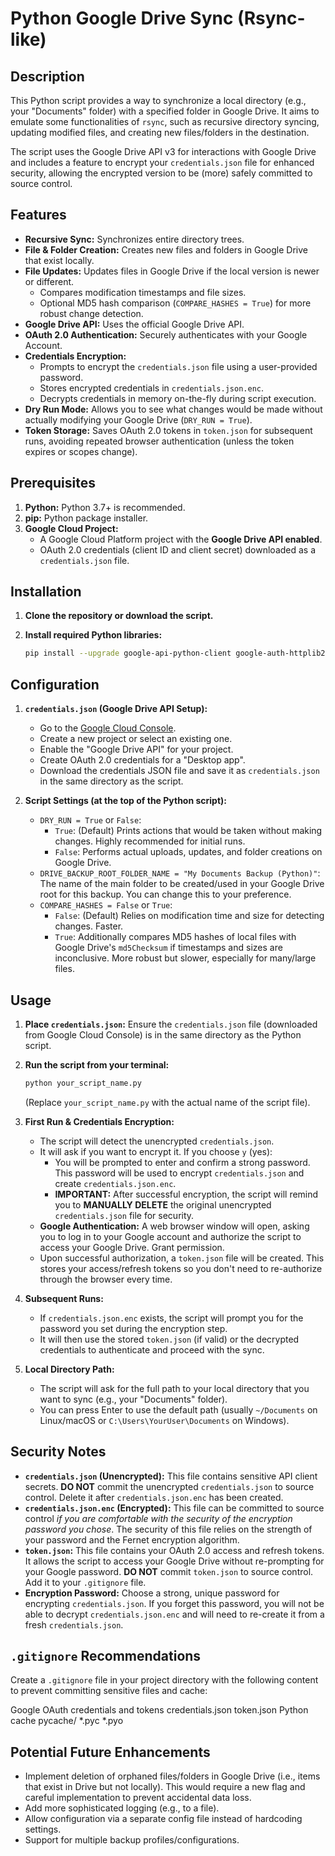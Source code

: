 # Python Google Drive Sync (Rsync-like)

## Description

This Python script provides a way to synchronize a local directory (e.g., your "Documents" folder) with a specified folder in Google Drive. It aims to emulate some functionalities of `rsync`, such as recursive directory syncing, updating modified files, and creating new files/folders in the destination.

The script uses the Google Drive API v3 for interactions with Google Drive and includes a feature to encrypt your `credentials.json` file for enhanced security, allowing the encrypted version to be (more) safely committed to source control.

## Features

* **Recursive Sync:** Synchronizes entire directory trees.
* **File & Folder Creation:** Creates new files and folders in Google Drive that exist locally.
* **File Updates:** Updates files in Google Drive if the local version is newer or different.
    * Compares modification timestamps and file sizes.
    * Optional MD5 hash comparison (`COMPARE_HASHES = True`) for more robust change detection.
* **Google Drive API:** Uses the official Google Drive API.
* **OAuth 2.0 Authentication:** Securely authenticates with your Google Account.
* **Credentials Encryption:**
    * Prompts to encrypt the `credentials.json` file using a user-provided password.
    * Stores encrypted credentials in `credentials.json.enc`.
    * Decrypts credentials in memory on-the-fly during script execution.
* **Dry Run Mode:** Allows you to see what changes would be made without actually modifying your Google Drive (`DRY_RUN = True`).
* **Token Storage:** Saves OAuth 2.0 tokens in `token.json` for subsequent runs, avoiding repeated browser authentication (unless the token expires or scopes change).

## Prerequisites

1.  **Python:** Python 3.7+ is recommended.
2.  **pip:** Python package installer.
3.  **Google Cloud Project:**
    * A Google Cloud Platform project with the **Google Drive API enabled**.
    * OAuth 2.0 credentials (client ID and client secret) downloaded as a `credentials.json` file.

## Installation

1.  **Clone the repository or download the script.**

2.  **Install required Python libraries:**
    ```bash
    pip install --upgrade google-api-python-client google-auth-httplib2 google-auth-oauthlib cryptography python-dateutil
    ```

## Configuration

1.  **`credentials.json` (Google Drive API Setup):**
    * Go to the [Google Cloud Console](https://console.cloud.google.com/).
    * Create a new project or select an existing one.
    * Enable the "Google Drive API" for your project.
    * Create OAuth 2.0 credentials for a "Desktop app".
    * Download the credentials JSON file and save it as `credentials.json` in the same directory as the script.

2.  **Script Settings (at the top of the Python script):**
    * `DRY_RUN = True` or `False`:
        * `True`: (Default) Prints actions that would be taken without making changes. Highly recommended for initial runs.
        * `False`: Performs actual uploads, updates, and folder creations on Google Drive.
    * `DRIVE_BACKUP_ROOT_FOLDER_NAME = "My Documents Backup (Python)"`: The name of the main folder to be created/used in your Google Drive root for this backup. You can change this to your preference.
    * `COMPARE_HASHES = False` or `True`:
        * `False`: (Default) Relies on modification time and size for detecting changes. Faster.
        * `True`: Additionally compares MD5 hashes of local files with Google Drive's `md5Checksum` if timestamps and sizes are inconclusive. More robust but slower, especially for many/large files.

## Usage

1.  **Place `credentials.json`:** Ensure the `credentials.json` file (downloaded from Google Cloud Console) is in the same directory as the Python script.

2.  **Run the script from your terminal:**
    ```bash
    python your_script_name.py
    ```
    (Replace `your_script_name.py` with the actual name of the script file).

3.  **First Run & Credentials Encryption:**
    * The script will detect the unencrypted `credentials.json`.
    * It will ask if you want to encrypt it. If you choose `y` (yes):
        * You will be prompted to enter and confirm a strong password. This password will be used to encrypt `credentials.json` and create `credentials.json.enc`.
        * **IMPORTANT:** After successful encryption, the script will remind you to **MANUALLY DELETE** the original unencrypted `credentials.json` file for security.
    * **Google Authentication:** A web browser window will open, asking you to log in to your Google account and authorize the script to access your Google Drive. Grant permission.
    * Upon successful authorization, a `token.json` file will be created. This stores your access/refresh tokens so you don't need to re-authorize through the browser every time.

4.  **Subsequent Runs:**
    * If `credentials.json.enc` exists, the script will prompt you for the password you set during the encryption step.
    * It will then use the stored `token.json` (if valid) or the decrypted credentials to authenticate and proceed with the sync.

5.  **Local Directory Path:**
    * The script will ask for the full path to your local directory that you want to sync (e.g., your "Documents" folder).
    * You can press Enter to use the default path (usually `~/Documents` on Linux/macOS or `C:\Users\YourUser\Documents` on Windows).

## Security Notes

* **`credentials.json` (Unencrypted):** This file contains sensitive API client secrets. **DO NOT** commit the unencrypted `credentials.json` to source control. Delete it after `credentials.json.enc` has been created.
* **`credentials.json.enc` (Encrypted):** This file can be committed to source control *if you are comfortable with the security of the encryption password you chose*. The security of this file relies on the strength of your password and the Fernet encryption algorithm.
* **`token.json`:** This file contains your OAuth 2.0 access and refresh tokens. It allows the script to access your Google Drive without re-prompting for your Google password. **DO NOT** commit `token.json` to source control. Add it to your `.gitignore` file.
* **Encryption Password:** Choose a strong, unique password for encrypting `credentials.json`. If you forget this password, you will not be able to decrypt `credentials.json.enc` and will need to re-create it from a fresh `credentials.json`.

## `.gitignore` Recommendations

Create a `.gitignore` file in your project directory with the following content to prevent committing sensitive files and cache:



Google OAuth credentials and tokens
credentials.json
token.json
Python cache
pycache/
*.pyc
*.pyo



## Potential Future Enhancements

* Implement deletion of orphaned files/folders in Google Drive (i.e., items that exist in Drive but not locally). This would require a new flag and careful implementation to prevent accidental data loss.
* Add more sophisticated logging (e.g., to a file).
* Allow configuration via a separate config file instead of hardcoding settings.
* Support for multiple backup profiles/configurations.